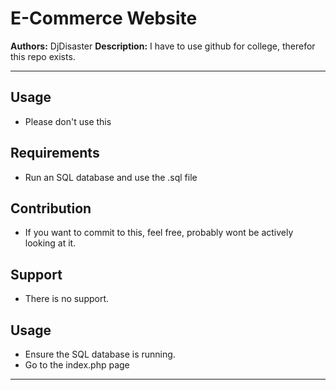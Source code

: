 # E-Commerce Website

**Authors:** DjDisaster
**Description:** I have to use github for college, therefor this repo exists.

---

## Usage
- Please don't use this

## Requirements
- Run an SQL database and use the .sql file

## Contribution
- If you want to commit to this, feel free, probably wont be actively looking at it.

## Support
- There is no support.

## Usage
- Ensure the SQL database is running.
- Go to the index.php page

---
